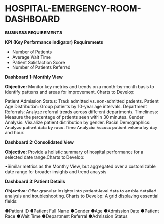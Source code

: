 # HOSPITAL-EMERGENCY-ROOM-DASHBOARD

**BUSINESS REQUIREMENTS**

**KPI (Key Performance indigator) Requirements**

- Number of Patients
- Average Wait Time
- Patient Satisfaction Score
- Number of Patients Referred

**Dashboard 1: Monthly View**

**Objective:** Monitor key metrics and trends on a month-by-month basis to identify patterns and areas for improvement.
Charts to Develop:

Patient Admission Status: Track admitted vs. non-admitted patients.
Patient Age Distribution: Group patients by 10-year age intervals.
Department Referrals: Analyze referral trends across different departments.
Timeliness: Measure the percentage of patients seen within 30 minutes.
Gender Analysis: Visualize patient distribution by gender.
Racial Demographics: Analyze patient data by race.
Time Analysis: Assess patient volume by day and hour.

**Dashboard 2: Consolidated View**

**Objective:** Provide a holistic summary of hospital performance for a selected date range.Charts to Develop:

•Similar metrics as the Monthly View, but aggregated over a customizable date range for broader insights and trend analysis

**Dashboard 3: Patient Details**

**Objective:** Offer granular insights into patient-level data to enable detailed analysis and troubleshooting.
Charts to Develop: A grid displaying essential fields:

●Patient ID
●Patient Full Name
●Gender
●Age
●Admission Date
●Patient Race
●Wait Time
●Department Referral
●Admission Status
